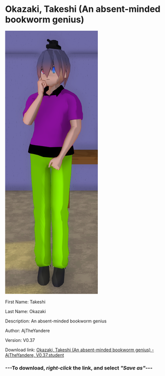 # Okazaki, Takeshi (An absent-minded bookworm genius)

<img src = "https://raw.githubusercontent.com/Arbiter1223/Daigaku-Gurashi-Custom-Students/master/Students/Files/Okazaki%2C%20Takeshi%20(An%20absent-minded%20bookworm%20genius).png">

First Name: Takeshi

Last Name: Okazaki

Description: An absent-minded bookworm genius

Author: AjTheYandere

Version: V0.37

Download link: <a href="https://raw.githubusercontent.com/Arbiter1223/Daigaku-Gurashi-Custom-Students/master/Students/Files/Okazaki%2C%20Takeshi%20(An%20absent-minded%20bookworm%20genius)%20-%20AjTheYandere%2C%20V0.37.student">Okazaki, Takeshi (An absent-minded bookworm genius) - AjTheYandere, V0.37.student</a>

### ---**To download, _right-click_ the link, and select _"Save as"_**---
